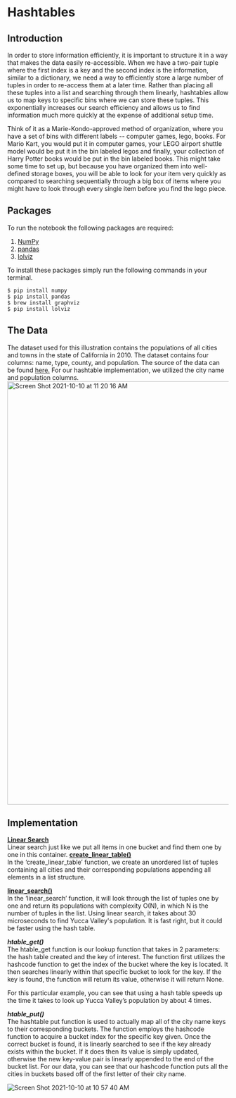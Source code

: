 # Hashtables

## Introduction
In order to store information efficiently, it is important to structure it in a way that makes the data easily re-accessible. When we have a two-pair tuple where the first index is a key and the second index is the information, similar to a dictionary, we need a way to efficiently store a large number of tuples in order to re-access them at a later time. Rather than placing all these tuples into a list and searching through them linearly, hashtables allow us to map keys to specific bins where we can store these tuples. This exponentially increases our search efficiency and allows us to find information much more quickly at the expense of additional setup time.

Think of it as a Marie-Kondo-approved method of organization, where you have a set of bins with different labels -- computer games, lego, books. For Mario Kart, you would put it in computer games, your LEGO airport shuttle model would be put it in the bin labeled legos and finally, your collection of Harry Potter books would be put in the bin labeled books. This might take some time to set up, but because you have organized them into well-defined storage boxes, you will be able to look for your item very quickly as compared to searching sequentially through a big box of items where you might have to look through every single item before you find the lego piece. 

## Packages
To run the notebook the following packages are required:
1. [NumPy](https://numpy.org/)
2. [pandas](https://pandas.pydata.org/)
3. [lolviz](https://github.com/parrt/lolviz)

To install these packages simply run the following commands in your terminal.
```
$ pip install numpy
$ pip install pandas
$ brew install graphviz
$ pip install lolviz
```

## The Data
The dataset used for this illustration contains the populations of all cities and towns in the state of California in 2010. The dataset contains four columns: name, type, county, and population. The source of the data can be found [here.](https://www.downloadexcelfiles.com/us_en/download-excel-file-list-cities-california-state#.YWMrCC1h30o) For our hashtable implementation, we utilized the city name and population columns. 
<img width="961" alt="Screen Shot 2021-10-10 at 11 20 16 AM" src="https://user-images.githubusercontent.com/86497342/136708418-a89a5a71-8b57-4a47-a63b-cef2e627d86d.png">





## Implementation 
<b><u>Linear Search</u></b><br>
Linear search just like we put all items in one bucket and find them one by one in this container. 
<b><u>create_linear_table()</u></b><br>
In the ‘create_linear_table’ function, we create an unordered list of tuples containing all cities and their corresponding populations appending all elements in a list structure. 

<b><u>linear_search()</u></b><br>
In the ‘linear_search’ function, it will look through the list of tuples one by one and return its populations with complexity O(N), in which N is the number of tuples in the list. 
Using linear search, it takes about 30 microseconds to find Yucca Valley's population. It is fast right, but it could be faster using the hash table. 



***htable_get()***<br>
The htable_get function is our lookup function that takes in 2 parameters: the hash table created and the key of interest. The function first utilizes the hashcode function to get the index of the bucket where the key is located. It then searches linearly within that specific bucket to look for the key. If the key is found, the function will return its value, otherwise it will return None. 

For this particular example, you can see that using a hash table speeds up the time it takes to look up Yucca Valley’s population by about 4 times. 

***htable_put()***<br>
The hashtable put function is used to actually map all of the city name keys to their corresponding buckets. The function employs the hashcode function to acquire a bucket index for the specific key given. Once the correct bucket is found, it is linearly searched to see if the key already exists within the bucket. If it does then its value is simply updated, otherwise the new key-value pair is linearly appended to the end of the bucket list.  For our data, you can see that our hashcode function puts all the cities in buckets based off of the first letter of their city name. 

![Screen Shot 2021-10-10 at 10 57 40 AM](https://user-images.githubusercontent.com/86497342/136708014-e34423a9-197d-4f27-81fc-6f58d0271410.png)
